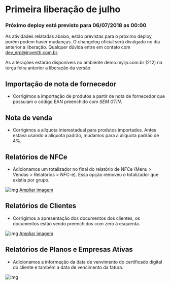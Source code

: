 # Primeira liberação de julho

### Próximo deploy está previsto para 06/07/2018 as 00:00
As atividades relatadas abaixo, estão previstas para o próximo deploy, porém podem haver mudanças. O changelog oficial será divulgado no dia anterior a liberação. Qualquer dúvida entre em contato com dev_erp@inventti.com.br.

As alterações estarão disponíveis no ambiente demo.myrp.com.br (212) na terça feira anterior a liberação da versão.

## Importação de nota de fornecedor

* Corrigimos a importação de produtos a partir de nota de fornecedor que possuiam o código EAN preenchido com *SEM GTIN*.

## Nota de venda

* Corrigimos a alíquota interestadual para produtos importados. Antes estava usando a alíquota padrão, mudamos para a alíquota padrão de 4%.


## Relatórios de NFCe

* Adicionamos um totalizador no final do relatório de NFCe (Menu > Vendas > Relatórios > NFC-e). Essa opção removeu o totalizador que existia por grupo.

![img](https://i.imgur.com/TNYxWLU.png)
[Ampliar imagem](https://i.imgur.com/TNYxWLU.png)

## Relatórios de Clientes

* Corrigimos a apresentação dos documentos dos clientes, os documentos estão sendo preenchidos com zero à esquerda.

![img](https://i.imgur.com/CA0ukRj.png)
[Ampliar imagem](https://i.imgur.com/CA0ukRj.png)


## Relatórios de Planos e Empresas Ativas

* Adicionamos a informação da data de venvimento do certificado digital do cliente e também a data de vencimento da fatura.

![img](https://i.imgur.com/98pUtwc.png)

